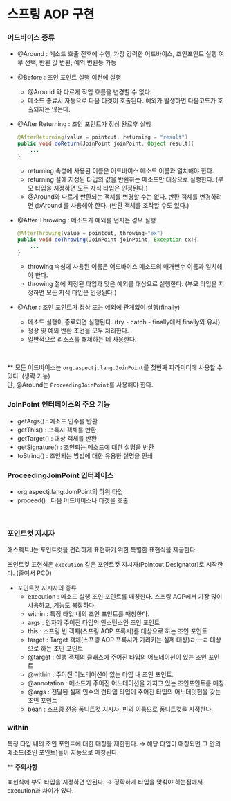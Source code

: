 #  스프링 AOP 구현

### 어드바이스 종류   
- @Around : 메소드 호출 전후에 수행, 가장 강력한 어드바이스, 조인포인트 실행 여부 선택, 반환 값 변환, 예외 변환등 가능
- @Before : 조인 포인트 실행 이전에 실행
    - @Around 와 다르게 작업 흐름을 변경할 수 없다.
    - 메소드 종료시 자동으로 다음 타겟이 호출된다. 예외가 발생하면 다음코드가 호출되지는 않는다.
- @After Returning : 조인 포인트가 정상 완료후 실행
    
    ```java
    @AfterReturning(value = pointcut, returning = "result")
    public void doReturn(JoinPoint joinPoint, Object result){
    	...
    }
    ```
    
    - returning 속성에 사용된 이름은 어드바이스 메소드 이름과 일치해야 한다.
    - returning 절에 지정된 타입의 값을 반환하는 메소드만 대상으로 실행한다. (부모 타입을 지정하면 모든 자식 타입은 인정된다.)
    - @Around와 다르게 반환되는 객체를 변경할 수는 없다. 반환 객체를 변경하려면 @Around 를 사용해야 한다. (반환 객체를 조작할 수도 있다.)
- @After Throwing : 메소드가 예외를 던지는 경우 실행
    
    ```java
    @AfterThrowing(value = pointcut, throwing="ex")
    public void doThrowing(JoinPoint joinPoint, Exception ex){
    	...
    }
    ```
    
    - throwing 속성에 사용된 이름은 어드바이스 메소드의 매개변수 이름과 일치해야 한다.
    - throwing 절에 지정된 타입과 맞은 예외를 대상으로 실행한다. (부모 타입을 지정하면 모든 자식 타입은 인정된다.)
- @After : 조인 포인트가 정상 또는 예외에 관계없이 실행(finally)
    - 메소드 실행이 종료되면 실행된다. (try - catch - finally에서 finally와 유사)
    - 정상 및 예외 반환 조건을 모두 처리한다.
    - 일반적으로 리소스를 해제하는 데 사용한다.
<br/>

** 모든 어드바이스는 `org.aspectj.lang.JoinPoint`를 첫번째 파라미터에 사용할 수 있다. (생략 가능)  
  단, @Around는 `ProceedingJoinPoint`를 사용해야 한다.
<br/>
### JoinPoint 인터페이스의 주요 기능

- getArgs() : 메소드 인수를 반환
- getThis() : 프록시 객체를 반환
- getTarget() : 대상 객체를 반환
- getSignature() : 조언되는 메소드에 대한 설명을 반환
- toString() : 조언되는 방법에 대한 유용한 설명을 인쇄

### ProceedingJoinPoint 인터페이스

- org.aspectj.lang.JoinPoint의 하위 타입
- proceed() : 다음 어드바이스나 타겟을 호출
<br/>

### 포인트컷 지시자

애스펙트J는 포인트컷을 편리하게 표현하기 위한 특별한 표현식을 제공한다.

포인트컷 표현식은 `execution` 같은 포인트컷 지시자(Pointcut Designator)로 시작한다. (줄여서 PCD)

- 포인트컷 지시자의 종류
    - execution : 메소드 실행 조인 포인트를 매칭한다. 스프링 AOP에서 가장 많이 사용하고, 기능도 복잡하다.
    - within : 특정 타입 내의 조인 포인트를 매칭한다.
    - args : 인자가 주어진 타입의 인스턴스인 조인 포인트
    - this : 스프링 빈 객체(스프링 AOP 프록시)를 대상으로 하는 조인 포인트
    - target : Target 객체(스프링 AOP 프록시가 가리키는 실제 대상)ㄹ;ㅡㄹ 대상으로 하는 조인 포인트
    - @target : 실행 객체의 클래스에 주어진 타입의 어노테이션이 있는 조인 포인트
    - @within : 주어진 어노테이션이 있는 타입 내 조인 포인트.
    - @annotation : 메소드가 주어진 어노테이션을 가지고 있는 조인포인트를 매칭
    - @args : 전달된 실제 인수의 런타임 타입이 주어진 타입의 어노테잇현을 갖는 조인 포인트
    - bean : 스프링 전용 퐁니트컷 지시자, 빈의 이름으로 퐁니트컷을 지정한다.

### within

특정 타입 내의 조인 포인트에 대한 매칭을 제한한다. → 해당 타입이 매칭되면 그 안의 메소드(조인 포인트)들이 자동으로 매칭된다.

** **주의사항**

표현식에 부모 타입을 지정하면 안된다. → 정확하게 타입을 맞춰야 하는점에서  execution과 차이가 있다.
